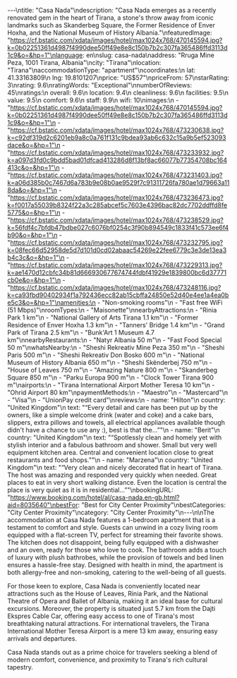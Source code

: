 ---\ntitle: "Casa Nada"\ndescription: "Casa Nada emerges as a recently renovated gem in the heart of Tirana, a stone's throw away from iconic landmarks such as Skanderbeg Square, the Former Residence of Enver Hoxha, and the National Museum of History Albania."\nfeaturedImage: "https://cf.bstatic.com/xdata/images/hotel/max1024x768/470145594.jpg?k=0b02251361d4987f4990dee50ff49e8e8c150b7b2c307fa365486ffd3113d1c9&o=&hp=1"\nlanguage: en\nslug: casa-nada\naddress: "Rruga Mine Peza, 1001 Tirana, Albania"\ncity: "Tirana"\nlocation: "Tirana"\naccommodationType: "apartment"\ncoordinates:\n  lat: 41.33163809\n  lng: 19.8101207\nprice: "US$57"\npriceFrom: 57\nstarRating: 3\nrating: 9.6\nratingWords: "Exceptional"\nnumberOfReviews: 45\nratings:\n  overall: 9.6\n  location: 9.4\n  cleanliness: 9.6\n  facilities: 9.5\n  value: 9.5\n  comfort: 9.6\n  staff: 9.9\n  wifi: 10\nimages:\n  - "https://cf.bstatic.com/xdata/images/hotel/max1024x768/470145594.jpg?k=0b02251361d4987f4990dee50ff49e8e8c150b7b2c307fa365486ffd3113d1c9&o=&hp=1"\n  - "https://cf.bstatic.com/xdata/images/hotel/max1024x768/473230638.jpg?k=c92df319d2c6201eb9a8c0a761f131c9bdea93ab6c632c15a9b5ef523093dace&o=&hp=1"\n  - "https://cf.bstatic.com/xdata/images/hotel/max1024x768/473233932.jpg?k=a097d3fd0c9bdd5bad01dfcad413286d8f13bf8ac66077b77354708bc164413c&o=&hp=1"\n  - "https://cf.bstatic.com/xdata/images/hotel/max1024x768/473231403.jpg?k=a06d385b0c7467d6a783b9e08b0ae9529f7c91311726fa780ae1d79663a118da&o=&hp=1"\n  - "https://cf.bstatic.com/xdata/images/hotel/max1024x768/473236473.jpg?k=f0017a55039b8324f22a3c285abcef5c7603e4396bac82dc7702ddffd8fe5775&o=&hp=1"\n  - "https://cf.bstatic.com/xdata/images/hotel/max1024x768/473238529.jpg?k=56fdf4c7bfdb47bdbe027c6076bf0254c3f90b894549c1833f41c573ee6f4b90&o=&hp=1"\n  - "https://cf.bstatic.com/xdata/images/hotel/max1024x768/473232795.jpg?k=08fec66d52958de5d7d101d0cd02abaac54269e22fee6779c3e3de13ea3b4c3c&o=&hp=1"\n  - "https://cf.bstatic.com/xdata/images/hotel/max1024x768/473229313.jpg?k=ae1470d12cbfc34b81d666930677674744fdbf41929e1839800bc6d37771cb0e&o=&hp=1"\n  - "https://cf.bstatic.com/xdata/images/hotel/max1024x768/473248116.jpg?k=ca93fbd90402934f1a792436ecc82ab15cbffa24850e52d40e4ee1a4ea0be5c3&o=&hp=1"\namenities:\n  - "Non-smoking rooms"\n  - "Fast free WiFi (51 Mbps)"\nroomTypes:\n  - "Maisonette"\nnearbyAttractions:\n  - "Rinia Park 1 km"\n  - "National Gallery of Arts Tirana 1.1 km"\n  - "Former Residence of Enver Hoxha 1.3 km"\n  - "Tanners' Bridge 1.4 km"\n  - "Grand Park of Tirana 2.5 km"\n  - "Bunk'Art 1 Museum 4.7 km"\nnearbyRestaurants:\n  - "Natyr Albania 50 m"\n  - "Fast Food Special 50 m"\nwhatsNearby:\n  - "Sheshi Rekreativ Mine Peza 350 m"\n  - "Sheshi Paris 500 m"\n  - "Sheshi Rekreativ Don Bosko 600 m"\n  - "National Museum of History Albania 650 m"\n  - "Sheshi Skënderbej 750 m"\n  - "House of Leaves 750 m"\n  - "Amazing Nature 800 m"\n  - "Skanderbeg Square 850 m"\n  - "Parku Europa 900 m"\n  - "Clock Tower Tirana 900 m"\nairports:\n  - "Tirana International Airport Mother Teresa 10 km"\n  - "Ohrid Airport 80 km"\npaymentMethods:\n  - "Maestro"\n  - "Mastercard"\n  - "Visa"\n  - "UnionPay credit card"\nreviews:\n  - name: "Hilton"\n    country: "United Kingdom"\n    text: "“Every detail and care has been put up by the owners, like a simple welcome drink (water and coke) and a cake bars, slippers, extra pillows and towels, all electrical appliances available though didn't have a chance to use any :), best is that the...”"\n  - name: "Berit"\n    country: "United Kingdom"\n    text: "“Spotlessly clean and homely yet with stylish interior and a fabulous bathroom and shower. Small but very well equipment kitchen area. Central and convenient location close to great restaurants and food shops.”"\n  - name: "Marzena"\n    country: "United Kingdom"\n    text: "“Very clean and nicely decorated flat in heart of Tirana. The host was amazing and responded very quickly when needed. Great places to eat in very short walking distance. Even the location is central the place is very quiet as it is in residential...”"\nbookingURL: "https://www.booking.com/hotel/al/casa-nada.en-gb.html?aid=8035640"\nbestFor: "Best for City Center Proximity"\nbestCategories: "City Center Proximity"\ncategory: "City Center Proximity"\n---\n\nThe accommodation at Casa Nada features a 1-bedroom apartment that is a testament to comfort and style. Guests can unwind in a cozy living room equipped with a flat-screen TV, perfect for streaming their favorite shows. The kitchen does not disappoint, being fully equipped with a dishwasher and an oven, ready for those who love to cook. The bathroom adds a touch of luxury with plush bathrobes, while the provision of towels and bed linen ensures a hassle-free stay. Designed with health in mind, the apartment is both allergy-free and non-smoking, catering to the well-being of all guests.

For those keen to explore, Casa Nada is conveniently located near attractions such as the House of Leaves, Rinia Park, and the National Theatre of Opera and Ballet of Albania, making it an ideal base for cultural excursions. Moreover, the property is situated just 5.7 km from the Dajti Ekspres Cable Car, offering easy access to one of Tirana's most breathtaking natural attractions. For international travelers, the Tirana International Mother Teresa Airport is a mere 13 km away, ensuring easy arrivals and departures.

Casa Nada stands out as a prime choice for travelers seeking a blend of modern comfort, convenience, and proximity to Tirana's rich cultural tapestry.